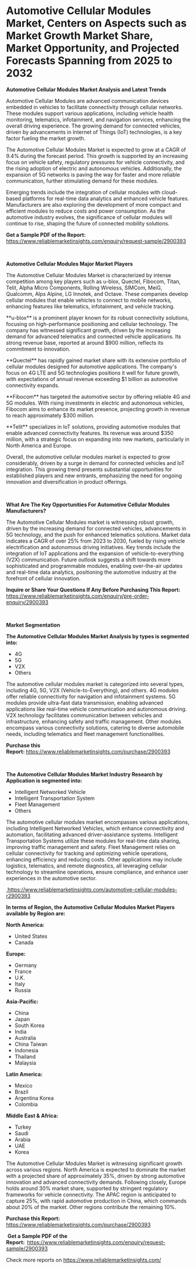 <p><h1>Automotive Cellular Modules Market, Centers on Aspects such as Market Growth Market Share, Market Opportunity, and Projected Forecasts Spanning from 2025 to 2032</h1></p><p><strong>Automotive Cellular Modules Market Analysis and Latest Trends</strong></p>
<p><p>Automotive Cellular Modules are advanced communication devices embedded in vehicles to facilitate connectivity through cellular networks. These modules support various applications, including vehicle health monitoring, telematics, infotainment, and navigation services, enhancing the overall driving experience. The growing demand for connected vehicles, driven by advancements in Internet of Things (IoT) technologies, is a key factor fueling the market growth.</p><p>The Automotive Cellular Modules Market is expected to grow at a CAGR of 9.4% during the forecast period. This growth is supported by an increasing focus on vehicle safety, regulatory pressures for vehicle connectivity, and the rising adoption of electric and autonomous vehicles. Additionally, the expansion of 5G networks is paving the way for faster and more reliable communication, further stimulating demand for these modules. </p><p>Emerging trends include the integration of cellular modules with cloud-based platforms for real-time data analytics and enhanced vehicle features. Manufacturers are also exploring the development of more compact and efficient modules to reduce costs and power consumption. As the automotive industry evolves, the significance of cellular modules will continue to rise, shaping the future of connected mobility solutions.</p></p>
<p><strong>Get a Sample PDF of the Report:&nbsp;</strong> <a href="https://www.reliablemarketinsights.com/enquiry/request-sample/2900393?utm_campaign=2531&utm_medium=2&utm_source=Github&utm_content=ia&utm_term=16032025&utm_id=automotive-cellular-modules">https://www.reliablemarketinsights.com/enquiry/request-sample/2900393</a></p>
<p>&nbsp;</p>
<p><strong>Automotive Cellular Modules Major Market Players</strong></p>
<p><p>The Automotive Cellular Modules Market is characterized by intense competition among key players such as u-blox, Quectel, Fibocom, Titan, Telit, Alpha Micro Components, Rolling Wireless, SIMCom, MeiG, Qualcomm, Alps Alpine, LG Innotek, and Octave. These companies develop cellular modules that enable vehicles to connect to mobile networks, enhancing features like telematics, infotainment, and vehicle tracking.</p><p>**u-blox** is a prominent player known for its robust connectivity solutions, focusing on high-performance positioning and cellular technology. The company has witnessed significant growth, driven by the increasing demand for advanced telematics and connected vehicle applications. Its strong revenue base, reported at around $900 million, reflects its commitment to innovation.</p><p>**Quectel** has rapidly gained market share with its extensive portfolio of cellular modules designed for automotive applications. The company's focus on 4G LTE and 5G technologies positions it well for future growth, with expectations of annual revenue exceeding $1 billion as automotive connectivity expands.</p><p>**Fibocom** has targeted the automotive sector by offering reliable 4G and 5G modules. With rising investments in electric and autonomous vehicles, Fibocom aims to enhance its market presence, projecting growth in revenue to reach approximately $300 million.</p><p>**Telit** specializes in IoT solutions, providing automotive modules that enable advanced connectivity features. Its revenue was around $350 million, with a strategic focus on expanding into new markets, particularly in North America and Europe.</p><p>Overall, the automotive cellular modules market is expected to grow considerably, driven by a surge in demand for connected vehicles and IoT integration. This growing trend presents substantial opportunities for established players and new entrants, emphasizing the need for ongoing innovation and diversification in product offerings.</p></p>
<p>&nbsp;</p>
<p><strong>What Are The Key Opportunities For Automotive Cellular Modules Manufacturers?</strong></p>
<p><p>The Automotive Cellular Modules market is witnessing robust growth, driven by the increasing demand for connected vehicles, advancements in 5G technology, and the push for enhanced telematics solutions. Market data indicates a CAGR of over 25% from 2023 to 2030, fueled by rising vehicle electrification and autonomous driving initiatives. Key trends include the integration of IoT applications and the expansion of vehicle-to-everything (V2X) communication. Future outlook suggests a shift towards more sophisticated and programmable modules, enabling over-the-air updates and real-time data analytics, positioning the automotive industry at the forefront of cellular innovation.</p></p>
<p><strong>Inquire or Share Your Questions If Any Before Purchasing This Report:</strong> <a href="https://www.reliablemarketinsights.com/enquiry/pre-order-enquiry/2900393?utm_campaign=2531&utm_medium=2&utm_source=Github&utm_content=ia&utm_term=16032025&utm_id=automotive-cellular-modules">https://www.reliablemarketinsights.com/enquiry/pre-order-enquiry/2900393</a></p>
<p>&nbsp;</p>
<p><strong>Market Segmentation</strong></p>
<p><strong>The Automotive Cellular Modules Market Analysis by types is segmented into:</strong></p>
<p><ul><li>4G</li><li>5G</li><li>V2X</li><li>Others</li></ul></p>
<p><p>The automotive cellular modules market is categorized into several types, including 4G, 5G, V2X (Vehicle-to-Everything), and others. 4G modules offer reliable connectivity for navigation and infotainment systems. 5G modules provide ultra-fast data transmission, enabling advanced applications like real-time vehicle communication and autonomous driving. V2X technology facilitates communication between vehicles and infrastructure, enhancing safety and traffic management. Other modules encompass various connectivity solutions, catering to diverse automobile needs, including telematics and fleet management functionalities.</p></p>
<p><strong>Purchase this Report:&nbsp;</strong><a href="https://www.reliablemarketinsights.com/purchase/2900393?utm_campaign=2531&utm_medium=2&utm_source=Github&utm_content=ia&utm_term=16032025&utm_id=automotive-cellular-modules">https://www.reliablemarketinsights.com/purchase/2900393</a></p>
<p>&nbsp;</p>
<p><strong>The Automotive Cellular Modules Market Industry Research by Application is segmented into:</strong></p>
<p><ul><li>Intelligent Networked Vehicle</li><li>Intelligent Transportation System</li><li>Fleet Management</li><li>Others</li></ul></p>
<p><p>The automotive cellular modules market encompasses various applications, including Intelligent Networked Vehicles, which enhance connectivity and automation, facilitating advanced driver-assistance systems. Intelligent Transportation Systems utilize these modules for real-time data sharing, improving traffic management and safety. Fleet Management relies on cellular connectivity for tracking and optimizing vehicle operations, enhancing efficiency and reducing costs. Other applications may include logistics, telematics, and remote diagnostics, all leveraging cellular technology to streamline operations, ensure compliance, and enhance user experiences in the automotive sector.</p></p>
<p><a href="https://www.reliablemarketinsights.com/automotive-cellular-modules-r2900393?utm_campaign=2531&utm_medium=2&utm_source=Github&utm_content=ia&utm_term=16032025&utm_id=automotive-cellular-modules">&nbsp;https://www.reliablemarketinsights.com/automotive-cellular-modules-r2900393</a></p>
<p><strong>In terms of Region, the Automotive Cellular Modules Market Players available by Region are:</strong></p>
<p>
    <p> <strong> North America: </strong>
        <ul>
            <li>United States</li>
            <li>Canada</li>
        </ul>
        </p> 
    <p> <strong> Europe: </strong>
        <ul>
            <li>Germany</li>
            <li>France</li>
            <li>U.K.</li>
            <li>Italy</li>
            <li>Russia</li>
        </ul>
        </p> 
    <p> <strong> Asia-Pacific: </strong>
        <ul>
            <li>China</li>
            <li>Japan</li>
            <li>South Korea</li>
            <li>India</li>
            <li>Australia</li>
            <li>China Taiwan</li>
            <li>Indonesia</li>
            <li>Thailand</li>
            <li>Malaysia</li>
        </ul>
        </p> 
    <p> <strong> Latin America: </strong>
        <ul>
            <li>Mexico</li>
            <li>Brazil</li>
            <li>Argentina Korea</li>
            <li>Colombia</li>
        </ul>
        </p> 
    <p> <strong> Middle East & Africa: </strong>
        <ul>
            <li>Turkey</li>
            <li>Saudi</li>
            <li>Arabia</li>
            <li>UAE</li>
            <li>Korea</li>
        </ul>
    </p>
    </p>
<p><p>The Automotive Cellular Modules Market is witnessing significant growth across various regions. North America is expected to dominate the market with a projected share of approximately 35%, driven by strong automotive innovation and advanced connectivity demands. Following closely, Europe holds around 30% market share, supported by stringent regulatory frameworks for vehicle connectivity. The APAC region is anticipated to capture 25%, with rapid automotive production in China, which commands about 20% of the market. Other regions contribute the remaining 10%.</p></p>
<p><strong>Purchase this Report: </strong><a href="https://www.reliablemarketinsights.com/purchase/2900393?utm_campaign=2531&utm_medium=2&utm_source=Github&utm_content=ia&utm_term=16032025&utm_id=automotive-cellular-modules">https://www.reliablemarketinsights.com/purchase/2900393</a></p>
<p>&nbsp;<strong>Get a Sample PDF of the Report:&nbsp;&nbsp;</strong><a href="https://www.reliablemarketinsights.com/enquiry/request-sample/2900393?utm_campaign=2531&utm_medium=2&utm_source=Github&utm_content=ia&utm_term=16032025&utm_id=automotive-cellular-modules">https://www.reliablemarketinsights.com/enquiry/request-sample/2900393</a></p>
<p><strong></strong></p>
<p>Check more reports on <a href="https://www.reliablemarketinsights.com/?utm_campaign=2531&utm_medium=2&utm_source=Github&utm_content=ia&utm_term=16032025&utm_id=automotive-cellular-modules">https://www.reliablemarketinsights.com/</a></p>